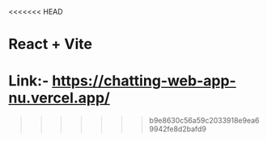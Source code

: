 <<<<<<< HEAD
# React + Vite

Link:- https://chatting-web-app-nu.vercel.app/
=======

>>>>>>> b9e8630c56a59c2033918e9ea69942fe8d2bafd9
